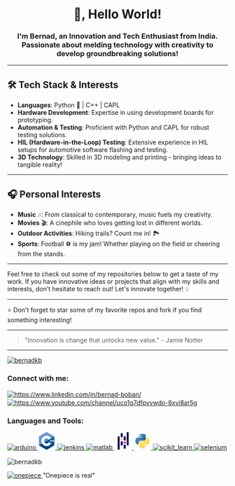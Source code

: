 <h1 align="center">👋, Hello World!</h1>
<h3 align="center">I'm Bernad, an Innovation and Tech Enthusiast from India. Passionate about melding technology with creativity to develop groundbreaking solutions!</h3>

---

## 🛠️ Tech Stack & Interests

- **Languages**: Python 🐍 | C++ | CAPL
- **Hardware Development**: Expertise in using development boards for prototyping.
- **Automation & Testing**: Proficient with Python and CAPL for robust testing solutions.
- **HIL (Hardware-in-the-Loop) Testing**: Extensive experience in HIL setups for automotive software flashing and testing.
- **3D Technology**: Skilled in 3D modeling and printing - bringing ideas to tangible reality!
  
---

## 🎧 Personal Interests

- **Music** 🎶: From classical to contemporary, music fuels my creativity.
- **Movies** 🎬: A cinephile who loves getting lost in different worlds.
- **Outdoor Activities**: Hiking trails? Count me in! 🏞️
- **Sports**: Football ⚽ is my jam! Whether playing on the field or cheering from the stands.

---

Feel free to check out some of my repositories below to get a taste of my work. If you have innovative ideas or projects that align with my skills and interests, don't hesitate to reach out! Let's innovate together! 💡

---

⭐ Don't forget to star some of my favorite repos and fork if you find something interesting!

---

> "Innovation is change that unlocks new value." - Jamie Notter

--- 
<p align="left"> <a href="https://github.com/ryo-ma/github-profile-trophy"><img src="https://github-profile-trophy.vercel.app/?username=bernadkb" alt="bernadkb" /></a> </p>

<h3 align="left">Connect with me:</h3>
<p align="left">
<a href="https://www.linkedin.com/in/bernad-boban/" target="blank"><img align="center" src="https://raw.githubusercontent.com/rahuldkjain/github-profile-readme-generator/master/src/images/icons/Social/linked-in-alt.svg" alt="https://www.linkedin.com/in/bernad-boban/" height="30" width="40" /></a>
<a href="https://www.youtube.com/c/https://www.youtube.com/channel/uco1q7dfpvvwdo-8xvi8ar5g" target="blank"><img align="center" src="https://raw.githubusercontent.com/rahuldkjain/github-profile-readme-generator/master/src/images/icons/Social/youtube.svg" alt="https://www.youtube.com/channel/uco1q7dfpvvwdo-8xvi8ar5g" height="30" width="40" /></a>
</p>

<h3 align="left">Languages and Tools:</h3>
<p align="left"> <a href="https://www.arduino.cc/" target="_blank" rel="noreferrer"> <img src="https://cdn.worldvectorlogo.com/logos/arduino-1.svg" alt="arduino" width="40" height="40"/> </a> <a href="https://www.w3schools.com/cpp/" target="_blank" rel="noreferrer"> <img src="https://raw.githubusercontent.com/devicons/devicon/master/icons/cplusplus/cplusplus-original.svg" alt="cplusplus" width="40" height="40"/> </a> <a href="https://www.jenkins.io" target="_blank" rel="noreferrer"> <img src="https://www.vectorlogo.zone/logos/jenkins/jenkins-icon.svg" alt="jenkins" width="40" height="40"/> </a> <a href="https://www.mathworks.com/" target="_blank" rel="noreferrer"> <img src="https://upload.wikimedia.org/wikipedia/commons/2/21/Matlab_Logo.png" alt="matlab" width="40" height="40"/> </a> <a href="https://pandas.pydata.org/" target="_blank" rel="noreferrer"> <img src="https://raw.githubusercontent.com/devicons/devicon/2ae2a900d2f041da66e950e4d48052658d850630/icons/pandas/pandas-original.svg" alt="pandas" width="40" height="40"/> </a> <a href="https://www.python.org" target="_blank" rel="noreferrer"> <img src="https://raw.githubusercontent.com/devicons/devicon/master/icons/python/python-original.svg" alt="python" width="40" height="40"/> </a> <a href="https://scikit-learn.org/" target="_blank" rel="noreferrer"> <img src="https://upload.wikimedia.org/wikipedia/commons/0/05/Scikit_learn_logo_small.svg" alt="scikit_learn" width="40" height="40"/> </a> <a href="https://www.selenium.dev" target="_blank" rel="noreferrer"> <img src="https://raw.githubusercontent.com/detain/svg-logos/780f25886640cef088af994181646db2f6b1a3f8/svg/selenium-logo.svg" alt="selenium" width="40" height="40"/> </a> </p>

<p><img align="center" src="https://github-readme-stats.vercel.app/api/top-langs?username=bernadkb&show_icons=true&locale=en&layout=compact" alt="bernadkb" /></p>


<p><a href="https://seeklogo.com/vector-logo/453433/one-piece" target="_blank" rel="noreferrer"> <img src="https://seeklogo.com/images/O/one-piece-logo-14D1E5876D-seeklogo.com.png" alt="onepiece" width="55" height="90"/>  </a> "Onepiece is real" </p>

